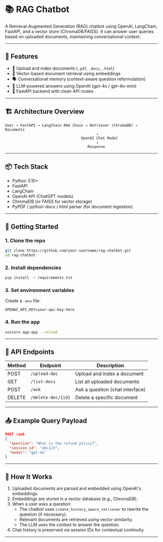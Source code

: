 # 📚 RAG Chatbot

A Retrieval-Augmented Generation (RAG) chatbot using OpenAI, LangChain, FastAPI, and a vector store (ChromaDB/FAISS). It can answer user queries based on uploaded documents, maintaining conversational context.

---

## 🔧 Features

- 📄 Upload and index documents (`.pdf`, `.docx`, `.html`)
- 🧠 Vector-based document retrieval using embeddings
- 🗣️ Conversational memory (context-aware question reformulation)
- 🤖 LLM-powered answers using OpenAI (gpt-4o / gpt-4o-mini)
- 🚀 FastAPI backend with clean API routes

---

## 🏗️ Architecture Overview

```
User → FastAPI → LangChain RAG Chain → Retriever (ChromaDB) → Documents
                                          ↓
                                   OpenAI Chat Model
                                          ↓
                                      Response
```

---

## 📦 Tech Stack

- Python 3.10+
- FastAPI
- LangChain
- OpenAI API (ChatGPT models)
- ChromaDB (or FAISS for vector storage)
- PyPDF / python-docx / html parser (for document ingestion)

---

## 🚀 Getting Started

### 1. Clone the repo

```bash
git clone https://github.com/your-username/rag-chatbot.git
cd rag-chatbot
```

### 2. Install dependencies

```bash
pip install -r requirements.txt
```

### 3. Set environment variables

Create a `.env` file:

```
OPENAI_API_KEY=your-api-key-here
```

### 4. Run the app

```bash
uvicorn app:app --reload
```

---

## 📁 API Endpoints

| Method | Endpoint           | Description                        |
|--------|--------------------|------------------------------------|
| POST   | `/upload-doc`      | Upload and index a document        |
| GET    | `/list-docs`       | List all uploaded documents        |
| POST   | `/ask`             | Ask a question (chat interface)    |
| DELETE | `/delete-doc/{id}` | Delete a specific document         |

---

## 📤 Example Query Payload

```json
POST /ask
{
  "question": "What is the refund policy?",
  "session_id": "abc123",
  "model": "gpt-4o"
}
```

---

## 🧠 How It Works

1. Uploaded documents are parsed and embedded using OpenAI's embeddings.
2. Embeddings are stored in a vector database (e.g., ChromaDB).
3. When a user asks a question:
   - The chatbot uses `create_history_aware_retriever` to rewrite the question (if necessary).
   - Relevant documents are retrieved using vector similarity.
   - The LLM uses the context to answer the question.
4. Chat history is preserved via session IDs for contextual continuity.

---
